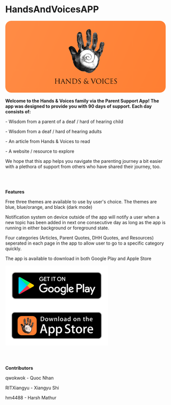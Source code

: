 # HandsAndVoicesAPP
<p align="center"> <img src="handsAndVoicesLogo.png" /> </p>
<p><b>Welcome to the Hands &amp; Voices family via the Parent Support App! The app was designed to provide you with 90 days of support. Each day consists of:</b></p>

<p>- Wisdom from a parent of a deaf / hard of hearing child</p>

<p>- Wisdom from a deaf / hard of hearing adults</p>

<p>- An article from Hands &amp; Voices to read</p>

<p>- A website / resource to explore</p>

<p>We hope that this app helps you navigate the parenting journey a bit easier with a plethora of support from others who have shared their journey, too.</p>

<br></br>
<p><b>Features</b></p>
<p>Free three themes are available to use by user's choice. The themes are blue, blue/orange, and black (dark mode)</p>
<p>Notification system on device outside of the app will notify a user when a new topic has been added in next one consecutive day as long as the app is running in either background or foreground state.</p>
<p>Four categories (Articles, Parent Quotes, DHH Quotes, and Resources) seperated in each page in the app to allow user to go to a specific category quickly.</p>
<p>The app is available to download in both Google Play and Apple Store<p>
<img alt="google" src="Images/googlePlay.png" height="125px" align="center"><img alt="apple" src="Images/appleBadge.png" height="125px" align="center">
  
<br></br>
<p><b>Contributors</b></p>
<p>qwokwok - Quoc Nhan</p>
<p>RITXiangyu - Xiangyu Shi<p>
<p>hm4488 - Harsh Mathur<p>
